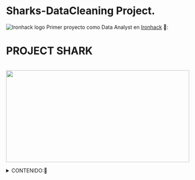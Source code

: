 # Sharks-DataCleaning Project.

![Ironhack logo](https://i.imgur.com/1QgrNNw.png) Primer proyecto como Data Analyst en [Ironhack](https://www.ironhack.com/) 🦈:

<a name="readme-top"></a>

#                                                 PROJECT SHARK

&emsp;&emsp;&emsp;&emsp;&emsp;&emsp;&emsp;<img src="https://github.com/OrianAmpuero/Project-Shark/blob/main/IMG/Shark-png.png" width="500" height="250">

<details>
  <summary>CONTENIDO:📝</summary>
  <ol> 
